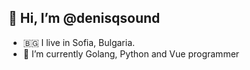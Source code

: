 ## 👋 Hi, I’m @denisqsound
- 🇧🇬 I live in Sofia, Bulgaria.
- 🌱 I’m currently Golang, Python and Vue programmer


<!---
denisqsound/denisqsound is a ✨ special ✨ repository because its `README.md` (this file) appears on your GitHub profile.
You can click the Preview link to take a look at your changes.
--->

